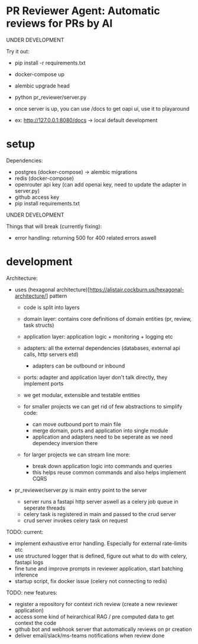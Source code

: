 # PR Reviewer Agent: Automatic reviews for PRs by AI

UNDER DEVELOPMENT

Try it out:

- pip install -r requirements.txt
- docker-compose up
- alembic upgrade head
- python pr_reviewer/server.py

- once server is up, you can use /docs to get oapi ui, use it to playaround
- ex: http://127.0.0.1:8080/docs -> local default development

# setup

Dependencies:

- postgres (docker-compose) -> alembic migrations
- redis (docker-compose)
- openrouter api key (can add openai key, need to update the adapter in server.py)
- github access key
- pip install requirements.txt

UNDER DEVELOPMENT

Things that will break (currently fixing):

- error handling: returning 500 for 400 related errors aswell

# development

Architecture:

- uses (hexagonal architecture)[https://alistair.cockburn.us/hexagonal-architecture/] pattern

  - code is split into layers
  - domain layer: contains core definitions of domain entities (pr, review, task structs)
  - application layer: application logic + monitoring + logging etc
  - adapters: all the external dependencies (databases, external api calls, http servers etd)
    - adapters can be outbound or inbound
  - ports: adapter and application layer don't talk directly, they implement ports
  - we get modular, extensible and testable entities

  - for smaller projects we can get rid of few abstractions to simplify code:

    - can move outbound port to main file
    - merge domain, ports and application into single module
    - application and adapters need to be seperate as we need dependecy inversion there

  - for larger projects we can stream line more:

    - break down application logic into commands and queries
    - this helps reuse common commands and also helps implement CQRS

- pr_reviewer/server.py is main entry point to the server

  - server runs a fastapi http server aswell as a celery job queue in seperate threads
  - celery task is registered in main and passed to the crud server
  - crud server invokes celery task on request

TODO: current:

- implement exhaustive error handling. Especially for external rate-limits etc
- use structured logger that is defined, figure out what to do with celery, fastapi logs
- fine tune and improve prompts in reviewer application, start batching inference
- startup script, fix docker issue (celery not connecting to redis)

TODO: new features:

- register a repository for context rich review (create a new reviewer application)
- access some kind of heirarchical RAG / pre computed data to get context the code
- github bot and webhook server that automatically reviews on pr creation
- deliver email/slack/ms-teams notifications when review done
